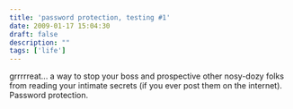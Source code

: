 ```yaml
---
title: 'password protection, testing #1'
date: 2009-01-17 15:04:30
draft: false
description: ""
tags: ['life']
---
```


grrrrreat... a way to stop your boss and prospective other nosy-dozy folks from reading your intimate secrets (if you ever post them on the internet). Password protection.